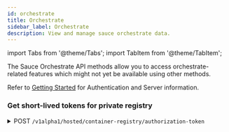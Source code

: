 ```yaml
---
id: orchestrate
title: Orchestrate
sidebar_label: Orchestrate
description: View and manage sauce orchestrate data.
---
```


import Tabs from '@theme/Tabs';
import TabItem from '@theme/TabItem';

The Sauce Orchestrate API methods allow you to access orchestrate-related features which might not yet be available
using other methods.

Refer to [Getting Started](/dev/api) for Authentication and Server information.

### Get short-lived tokens for private registry

<details><summary><span className="api get">POST</span> <code>/v1alpha1/hosted/container-registry/authorization-token</code></summary>
<p/>

Return a short-lived token that can be used to access SauceLabs Container Registry.

#### Parameters

<table id="table-api">
  <tbody>
    <tr>
     <td><code>registry_url</code></td>
     <td><p><small>| BODY | REQUIRED | STRING |</small></p><p>The url of your SauceLabs Container Registry.</p></td>
    </tr>
  </tbody>
</table>

<Tabs
groupId="dc-url"
defaultValue="us"
values={[
{label: 'United States', value: 'us'},
{label: 'Europe', value: 'eu'},
]}>

<TabItem value="us">

```jsx title="Sample Request"
curl --header "Content-Type: application/json" --data "{\"registry_url\": \"example.com/registry\"}" --request POST 'https://api.us-west-1.saucelabs.com/v1alpha1/hosted/container-registry/authorization-token'
```

</TabItem>
<TabItem value="eu">

```jsx title="Sample Request"
curl --header "Content-Type: application/json" --data "{\"registry_url\": \"example.com/registry\"}" --request POST 'https://api.eu-central-1.saucelabs.com/v1alpha1/hosted/container-registry/authorization-token'
```

</TabItem>
</Tabs>

#### Responses

<table id="table-api">
<tbody>
  <tr>
    <td><code>200</code></td>
    <td colSpan='2'>Success.</td>
  </tr>
</tbody>
<tbody>
  <tr>
    <td><code>403</code></td>
    <td colSpan='2'>You're not allowed to generate a short living token for your organization.</td>
  </tr>
</tbody>
<tbody>
  <tr>
    <td><code>422</code></td>
    <td colSpan='2'>We couldn't generate a short living token for your organization.</td>
  </tr>
</tbody>
<tbody>
  <tr>
    <td><code>500</code></td>
    <td colSpan='2'>We couldn't generate a short living token for your organization.</td>
  </tr>
</tbody>
</table>

```jsx title="Sample Response"
{
    "expires_at": "2023-10-23T12:03:55Z", 
    "password": "ya29.c.c0AY_VpZh8lOOO98LjV71rZJx5tPAC8XE42io...",
    "username": "oauth2accesstoken"
}
```

</details>
